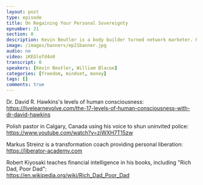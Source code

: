 ```yaml
---
layout: post
type: episode
title: On Regaining Your Personal Sovereignty
epnumber: 21
section: 0
description: Kevin Beutler is a body builder turned network marketer. Having recognised the great business opportunity that has come with the revolution in the financial technology sector, he is now a self-made millionaire. He not only lives with financial freedom, but with mental serenity and fulfillment. Today Kevin shares with us some of the changes and decisions that were vital to his personal and entrepreneurial development.
image: /images/banners/ep21banner.jpg
audio: no
video: iKEGlofd4o0
transcript: 0
speakers: [Kevin Beutler, William Blacoe]
categories: [freedom, mindset, money]
tags: []
comments: true
---
```

Dr. David R. Hawkins's levels of human consciousness:  
<a href="https://livelearnevolve.com/the-17-levels-of-human-consciousness-with-dr-david-hawkins">https://livelearnevolve.com/the-17-levels-of-human-consciousness-with-dr-david-hawkins</a>

Polish pastor in Calgary, Canada using his voice to shun uninvited police:  
<a href="https://www.youtube.com/watch?v=ziWXH7T15zw">https://www.youtube.com/watch?v=ziWXH7T15zw</a>

Markus Streinz is a transformation coach providing personal liberation:  
<a href="https://liberator-academy.com">https://liberator-academy.com</a>

Robert Kiyosaki teaches financial intelligence in his books, including "Rich Dad, Poor Dad":  
<a href="https://en.wikipedia.org/wiki/Rich_Dad_Poor_Dad">https://en.wikipedia.org/wiki/Rich_Dad_Poor_Dad</a>